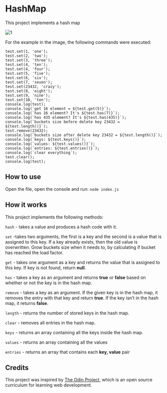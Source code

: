 # HashMap

This project implements a hash map

![1](https://github.com/Kotovar/HashMap/assets/77914431/befcfb73-3e50-40a6-81f6-c18fb772473a)

For the example in the image, the following commands were executed:

```
test.set(1, 'one');
test.set(2, 'two');
test.set(3, 'three');
test.set(4, 'ten');
test.set(4, 'four');
test.set(5, 'five');
test.set(6, 'six');
test.set(7, 'seven');
test.set(23432, 'crazy');
test.set(8, 'eight');
test.set(9, 'nine');
test.set(10, 'ten');
console.log(test);
console.log(`get 16 element = ${test.get(5)}`);
console.log(`has 16 element? It's ${test.has(7)}`);
console.log(`has 435 element? It's ${test.has(435)}`);
console.log(`buckets size before delete key 23432 = ${test.length()}`);
test.remove(23432);
console.log(`buckets size after delete key 23432 = ${test.length()}`);
console.log(`keys: ${test.keys()}`);
console.log(`values: ${test.values()}`);
console.log(`entries: ${test.entries()}`);
console.log(`clear everything`);
test.clear();
console.log(test);
```

## How to use

Open the file, open the console and run: `node index.js`

## How it works

This project implements the following methods:

`hash` - takes a value and produces a hash code with it.

`set` -takes two arguments, the first is a key and the second is a value that is assigned to this key. If a key already exists, then the old value is overwritten. Grow buckets size when it needs to, by calculating if bucket has reached the load factor.

`get` - takes one argument as a key and returns the value that is assigned to this key. If key is not found, return **null**.

`has` - takes a key as an argument and returns **true** or **false** based on whether or not the key is in the hash map.

`remove` - takes a key as an argument. If the given key is in the hash map, it removes the entry with that key and return **true**. If the key isn’t in the hash map, it returns **false**.

`length` - returns the number of stored keys in the hash map.

`clear` - removes all entries in the hash map.

`keys` - returns an array containing all the keys inside the hash map.

`values` - returns an array containing all the values

`entries` - returns an array that contains each **key, value** pair



## Credits

This project was inspired by [The Odin Project](https://www.theodinproject.com/lessons/javascript-hashmap), which is an open source curriculum for learning web development.
